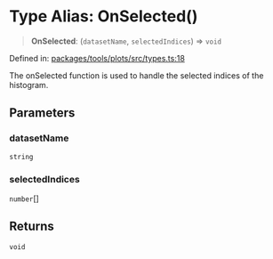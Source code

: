 # Type Alias: OnSelected()

> **OnSelected**: (`datasetName`, `selectedIndices`) => `void`

Defined in: [packages/tools/plots/src/types.ts:18](https://github.com/GeoDaCenter/openassistant/blob/0a6a7e7306d75a25dc968b3117f04cb7bd613bec/packages/tools/plots/src/types.ts#L18)

The onSelected function is used to handle the selected indices of the histogram.

## Parameters

### datasetName

`string`

### selectedIndices

`number`[]

## Returns

`void`
